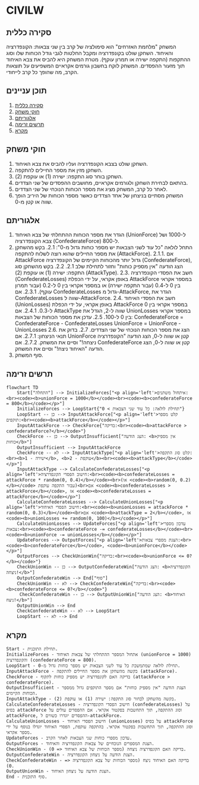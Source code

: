 # CIVILW

## סקירה כללית

המשחק "מלחמת האזרחים" הוא סימולציה של קרב בין שני צבאות: הקונפדרציה והאיחוד. השחקן שולט בקונפדרציה ומקבל החלטות לגבי גודל הכוחות שלו וסוג ההתקפות (התקפה ישירה או תמרון עוקף). מטרת המשחק היא להביס את צבא האיחוד תוך מזעור ההפסדים. המשחק לוקח בחשבון גורמים אקראיים המשפיעים על תוצאות הקרב, מה שהופך כל קרב לייחודי.

## תוכן עניינים

1. [סקירה כללית](#סקירה-כללית)
2. [חוקי משחק](#חוקי-משחק)
3. [אלגוריתם](#אלגוריתם)
4. [תרשים זרימה](#תרשים-זרימה)
5. [מקרא](#מקרא)

## חוקי משחק

1. השחקן שולט בצבא הקונפדרציה ועליו להביס את צבא האיחוד.
2. השחקן מזין את מספר החיילים להתקפה.
3. השחקן בוחר סוג התקפה: ישירה (1) או עוקפת (2).
4. בהתאם לבחירת השחקן ולגורמים אקראיים, מחושבים ההפסדים של שני הצדדים.
5. לאחר כל קרב, המשחק מציג את מספר הכוחות הנוכחי של שני הצדדים.
6. המשחק מסתיים בניצחון של אחד הצדדים כאשר מספר הכוחות של היריב הופך שווה או קטן מ-0.

## אלגוריתם

1. הגדר את מספר הכוחות ההתחלתי של צבא האיחוד (UnionForce) ל-1000 ושל צבא הקונפדרציה (ConfederateForce) ל-800.
2. התחל לולאה "כל עוד לשני הצבאות יש מספר כוחות גדול מ-0":
    2.1. בקש מהשחקן את מספר החיילים שהוא רוצה לשלוח להתקפה (AttackForce).
        2.1.1. אם AttackForce גדול יותר מהכוחות הקיימים של הקונפדרציה (ConfederateForce), הצג הודעה "אין מספיק כוחות" וחזור לתחילת שלב 2.1.
    2.2. בקש מהשחקן סוג התקפה: ישירה (1) או עוקפת (2) (AttackType).
    2.3. חשב את הפסדי הקונפדרציה (ConfederateLosses) באופן אקראי, על ידי הכפלת AttackForce במספר אקראי בין 0 ל-0.4 (עבור התקפה ישירה) או במספר אקראי בין 0 ל-0.2 (עבור תמרון עוקף).
        2.3.1. אם ConfederateLosses גדול מ-AttackForce, הגדר את ConfederateLosses שווה ל-AttackForce.
    2.4. חשב את הפסדי האיחוד (UnionLosses) באופן אקראי, על ידי הכפלת AttackForce במספר אקראי בין 0 ל-0.3.
        2.4.1. אם AttackType שווה ל-2, הגדל את UnionLosses במספר אקראי בין 0 ל-100.
    2.5. עדכן את מספר הכוחות של הצבאות:
        ConfederateForce = ConfederateForce - ConfederateLosses
        UnionForce = UnionForce - UnionLosses
    2.6. הצג את מספר הכוחות הנוכחי של שני הצדדים.
    2.7. בדוק את תנאי הניצחון:
        2.7.1. אם UnionForce קטן או שווה ל-0, הצג הודעה "הקונפדרציה ניצחה!" וסיים את המשחק.
        2.7.2. אם ConfederateForce קטן או שווה ל-0, הצג הודעה "האיחוד ניצח!" וסיים את המשחק.
3. סוף המשחק.

## תרשים זרימה

```mermaid
flowchart TD
    Start["התחלה"] --> InitializeForces["<p align='left'>איתחול משתנים:<br><code><b>unionForce = 1000</b></code><br><code><b>confederateForce = 800</b></code></p>"]
    InitializeForces --> LoopStart{"תחילת לולאה: כל עוד שני הצבאות > 0"}
    LoopStart -- כן --> InputAttackForce["<p align='left'>קלט מספר תוקפים:<br><code><b>attackForce</b></code></p>"]
    InputAttackForce --> CheckForce{"בדיקה:<br><code><b>attackForce > confederateForce?</b></code>"}
    CheckForce -- כן --> OutputInsufficient["הצג הודעה: <b>אין מספיק כוחות</b>"]
    OutputInsufficient --> InputAttackForce
    CheckForce -- לא --> InputAttackType["<p align='left'>קלט סוג התקפה:<br><b>1 - ישירה</b>, <b>2 - עוקפת</b><br><code><b>attackType</b></code></p>"]
    InputAttackType --> CalculateConfederateLosses["<p align='left'>חישוב הפסדי הקונפדרציה:<br><code><b>confederateLosses = attackForce * random(0, 0.4)</b></code><br>(או <code><b>random(0, 0.2)</b></code> עבור התקפה עוקפת)<br>אם <code><b>confederateLosses > attackForce</b></code>, אז <code><b>confederateLosses = attackForce</b></code></p>"]
    CalculateConfederateLosses --> CalculateUnionLosses["<p align='left'>חישוב הפסדי האיחוד:<br><code><b>unionLosses = attackForce * random(0, 0.3)</b></code><br>אם <code><b>attackType = 2</b></code>, אז <code><b>unionLosses += random(0, 100)</b></code></p>"]
    CalculateUnionLosses --> UpdateForces["<p align='left'>עדכון מספרי צבאות:<br><code><b>confederateForce -= confederateLosses</b></code><br><code><b>unionForce -= unionLosses</b></code></p>"]
    UpdateForces --> OutputForces["<p align='left'>הצגת מספרי צבאות:<br><code><b>confederateForce</b></code>, <code><b>unionForce</b></code></p>"]
    OutputForces --> CheckUnionWin{"בדיקה:<br><code><b>unionForce <= 0?</b></code>"}
    CheckUnionWin -- כן --> OutputConfederateWin["הצג הודעה: <b>הקונפדרציה ניצחה!</b>"]
    OutputConfederateWin --> End["סוף"]
    CheckUnionWin -- לא --> CheckConfederateWin{"בדיקה:<br><code><b>confederateForce <= 0?</b></code>"}
     CheckConfederateWin -- כן --> OutputUnionWin["הצג הודעה: <b>האיחוד ניצח!</b>"]
    OutputUnionWin --> End
    CheckConfederateWin -- לא --> LoopStart
    LoopStart -- לא --> End
```

## מקרא

    Start - תחילת התוכנית.
    InitializeForces - אתחול המספר ההתחלתי של צבאות האיחוד (unionForce = 1000) והקונפדרציה (confederateForce = 800).
    LoopStart - תחילת לולאה שמתמשכת כל עוד לשני הצבאות יש מספר כוחות גדול מ-0.
    InputAttackForce - בקשה מהשחקן את מספר החיילים להתקפה (attackForce).
    CheckForce - בדיקה האם לקונפדרציה יש מספיק כוחות לתקוף (attackForce > confederateForce).
    OutputInsufficient - הצגת הודעה "אין מספיק כוחות" אם מספר התוקפים גדול ממספר הכוחות הקיימים.
    InputAttackType - בקשה מהשחקן לבחור סוג התקפה: ישירה (1) או עוקפת (2).
    CalculateConfederateLosses - חישוב הפסדי הקונפדרציה (confederateLosses) על בסיס attackForce וסוג ההתקפה, תוך התחשבות בפקטור אקראי. אם ההפסדים עולים על attackForce, ההפסדים יוגדרו כשווים ל-attackForce.
    CalculateUnionLosses - חישוב הפסדי האיחוד (unionLosses) על בסיס attackForce וסוג ההתקפה, תוך התחשבות בפקטור אקראי. בהתקפה עוקפת, הפסדי האיחוד יוגדלו בנוסף על ידי מספר אקראי.
    UpdateForces - עדכון מספרי כוחות שני הצבאות לאחר הקרב.
    OutputForces - הצגת המספרים הנוכחיים של צבאות הקונפדרציה והאיחוד.
    CheckUnionWin - בדיקה האם הקונפדרציה ניצחה (מספר הכוחות של צבא האיחוד <= 0).
    OutputConfederateWin - הצגת הודעה על ניצחון הקונפדרציה.
    CheckConfederateWin - בדיקה האם האיחוד ניצח (מספר הכוחות של צבא הקונפדרציה <= 0).
    OutputUnionWin - הצגת הודעה על ניצחון האיחוד.
    End - סוף התוכנית.